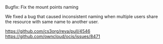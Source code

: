 Bugfix: Fix the mount points naming

We fixed a bug that caused inconsistent naming when multiple users share the resource with same name to another user.

https://github.com/cs3org/reva/pull/4546  
https://github.com/owncloud/ocis/issues/8471
